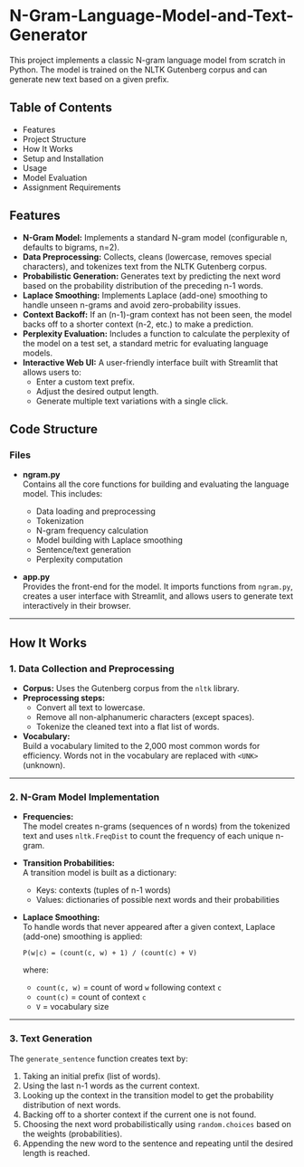# N-Gram-Language-Model-and-Text-Generator

This project implements a classic N-gram language model from scratch in Python. The model is trained on the NLTK Gutenberg corpus and can generate new text based on a given prefix. 

## Table of Contents
- Features
- Project Structure
- How It Works
- Setup and Installation
- Usage
- Model Evaluation
- Assignment Requirements

## Features

- **N-Gram Model:** Implements a standard N-gram model (configurable n, defaults to bigrams, n=2).
- **Data Preprocessing:** Collects, cleans (lowercase, removes special characters), and tokenizes text from the NLTK Gutenberg corpus.
- **Probabilistic Generation:** Generates text by predicting the next word based on the probability distribution of the preceding n-1 words.
- **Laplace Smoothing:** Implements Laplace (add-one) smoothing to handle unseen n-grams and avoid zero-probability issues.
- **Context Backoff:** If an (n-1)-gram context has not been seen, the model backs off to a shorter context (n-2, etc.) to make a prediction.
- **Perplexity Evaluation:** Includes a function to calculate the perplexity of the model on a test set, a standard metric for evaluating language models.
- **Interactive Web UI:** A user-friendly interface built with Streamlit that allows users to:
  - Enter a custom text prefix.
  - Adjust the desired output length.
  - Generate multiple text variations with a single click.
## Code Structure

### Files

- **ngram.py**  
  Contains all the core functions for building and evaluating the language model. This includes:
  - Data loading and preprocessing
  - Tokenization
  - N-gram frequency calculation
  - Model building with Laplace smoothing
  - Sentence/text generation
  - Perplexity computation

- **app.py**  
  Provides the front-end for the model. It imports functions from `ngram.py`, creates a user interface with Streamlit, and allows users to generate text interactively in their browser.

---

## How It Works

### 1. Data Collection and Preprocessing

- **Corpus:** Uses the Gutenberg corpus from the `nltk` library.
- **Preprocessing steps:**
  - Convert all text to lowercase.
  - Remove all non-alphanumeric characters (except spaces).
  - Tokenize the cleaned text into a flat list of words.
- **Vocabulary:**  
  Build a vocabulary limited to the 2,000 most common words for efficiency. Words not in the vocabulary are replaced with `<UNK>` (unknown).

---

### 2. N-Gram Model Implementation

- **Frequencies:**  
  The model creates n-grams (sequences of n words) from the tokenized text and uses `nltk.FreqDist` to count the frequency of each unique n-gram.

- **Transition Probabilities:**  
  A transition model is built as a dictionary:
  - Keys: contexts (tuples of n-1 words)
  - Values: dictionaries of possible next words and their probabilities

- **Laplace Smoothing:**  
  To handle words that never appeared after a given context, Laplace (add-one) smoothing is applied:
  ```
  P(w|c) = (count(c, w) + 1) / (count(c) + V)
  ```
  where:
  - `count(c, w)` = count of word `w` following context `c`
  - `count(c)` = count of context `c`
  - `V` = vocabulary size

---

### 3. Text Generation

The `generate_sentence` function creates text by:
1. Taking an initial prefix (list of words).
2. Using the last n-1 words as the current context.
3. Looking up the context in the transition model to get the probability distribution of next words.
4. Backing off to a shorter context if the current one is not found.
5. Choosing the next word probabilistically using `random.choices` based on the weights (probabilities).
6. Appending the new word to the sentence and repeating until the desired length is reached.

